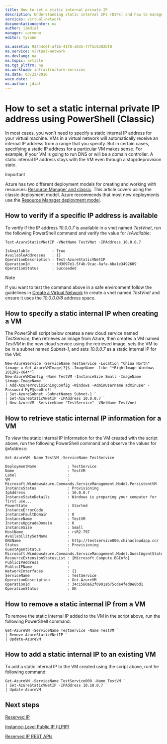 ```yaml
---
title: How to set a static internal private IP
description: Understanding static internal IPs (DIPs) and how to manage them
services: virtual-network
documentationcenter: na
author: jimdial
manager: carmonm
editor: tysonn

ms.assetid: 93444c6f-af1b-41f8-a035-77f5c0302bf0
ms.service: virtual-network
ms.devlang: na
ms.topic: article
ms.tgt_pltfrm: na
ms.workload: infrastructure-services
ms.date: 03/22/2016
wacn.date: ''
ms.author: jdial
---
```


# How to set a static internal private IP address using PowerShell (Classic)
In most cases, you won't need to specify a static internal IP address for your virtual machine. VMs in a virtual network will automatically receive an internal IP address from a range that you specify. But in certain cases, specifying a static IP address for a particular VM makes sense. For example, if your VM is going to run DNS or will be a domain controller. A static internal IP address stays with the VM even through a stop/deprovision state. 

> [!IMPORTANT]
> Azure has two different deployment models for creating and working with resources:  [Resource Manager and classic](../azure-resource-manager/resource-manager-deployment-model.md). This article covers using the classic deployment model. Azure recommends that most new deployments use the [Resource Manager deployment model](virtual-networks-static-private-ip-arm-ps.md).
> 
> 

## How to verify if a specific IP address is available
To verify if the IP address *10.0.0.7* is available in a vnet named *TestVnet*, run the following PowerShell command and verify the value for *IsAvailable*:

    Test-AzureStaticVNetIP -VNetName TestVNet -IPAddress 10.0.0.7 

    IsAvailable          : True
    AvailableAddresses   : {}
    OperationDescription : Test-AzureStaticVNetIP
    OperationId          : fd3097e1-5f4b-9cac-8afa-bba1e3492609
    OperationStatus      : Succeeded

> [!NOTE]
> If you want to test the command above in a safe environment follow the guidelines in [Create a Virtual Network](virtual-networks-create-vnet-classic-portal.md) to create a vnet named *TestVnet* and ensure it uses the *10.0.0.0/8* address space.
> 
> 

## How to specify a static internal IP when creating a VM
The PowerShell script below creates a new cloud service named *TestService*, then retrieves an image from Azure, then creates a VM named *TestVM* in the new cloud service using the retrieved image, sets the VM to be in a subnet named *Subnet-1*, and sets *10.0.0.7* as a static internal IP for the VM:

    New-AzureService -ServiceName TestService -Location "China North"
    $image = Get-AzureVMImage|?{$_.ImageName -like "*RightImage-Windows-2012R2-x64*"}
    New-AzureVMConfig -Name TestVM -InstanceSize Small -ImageName $image.ImageName `
    | Add-AzureProvisioningConfig -Windows -AdminUsername adminuser -Password MyP@ssw0rd!! `
    | Set-AzureSubnet -SubnetNames Subnet-1 `
    | Set-AzureStaticVNetIP -IPAddress 10.0.0.7 `
    | New-AzureVM -ServiceName "TestService" -VNetName TestVnet

## How to retrieve static internal IP information for a VM
To view the static internal IP information for the VM created with the script above, run the following PowerShell command and observe the values for *IpAddress*:

    Get-AzureVM -Name TestVM -ServiceName TestService

    DeploymentName              : TestService
    Name                        : TestVM
    Label                       : 
    VM                          : Microsoft.WindowsAzure.Commands.ServiceManagement.Model.PersistentVM
    InstanceStatus              : Provisioning
    IpAddress                   : 10.0.0.7
    InstanceStateDetails        : Windows is preparing your computer for first use...
    PowerState                  : Started
    InstanceErrorCode           : 
    InstanceFaultDomain         : 0
    InstanceName                : TestVM
    InstanceUpgradeDomain       : 0
    InstanceSize                : Small
    HostName                    : rsR2-797
    AvailabilitySetName         : 
    DNSName                     : http://testservice000.chinacloudapp.cn/
    Status                      : Provisioning
    GuestAgentStatus            : Microsoft.WindowsAzure.Commands.ServiceManagement.Model.GuestAgentStatus
    ResourceExtensionStatusList : {Microsoft.Compute.BGInfo}
    PublicIPAddress             : 
    PublicIPName                : 
    NetworkInterfaces           : {}
    ServiceName                 : TestService
    OperationDescription        : Get-AzureVM
    OperationId                 : 34c1560a62f0901ab75cde4fed8e8bd1
    OperationStatus             : OK

## How to remove a static internal IP from a VM
To remove the static internal IP added to the VM in the script above, run the following PowerShell command:

    Get-AzureVM -ServiceName TestService -Name TestVM `
    | Remove-AzureStaticVNetIP `
    | Update-AzureVM

## How to add a static internal IP to an existing VM
To add a static internal IP to the VM created using the script above, runt he following command:

    Get-AzureVM -ServiceName TestService000 -Name TestVM `
    | Set-AzureStaticVNetIP -IPAddress 10.10.0.7 `
    | Update-AzureVM

## Next steps
[Reserved IP](virtual-networks-reserved-public-ip.md)

[Instance-Level Public IP (ILPIP)](virtual-networks-instance-level-public-ip.md)

[Reserved IP REST APIs](https://msdn.microsoft.com/zh-cn/library/azure/dn722420.aspx)